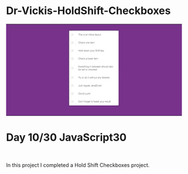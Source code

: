 # Dr-Vickis-HoldShift-Checkboxes
![](https://github.com/DrVicki/Dr-Vickis-HoldShift-Checkboxes/blob/main/Dr_Vickis_HoldShift_Checkboxes/images/checkboxes.gif)<br>
<h1>Day 10/30 JavaScript30</h1> <br>
<p> In this project I completed a Hold Shift Checkboxes project.</p>

